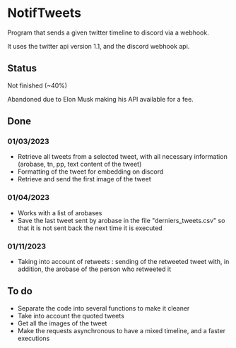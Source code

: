 # NotifTweets

Program that sends a given twitter timeline to discord via a webhook.

It uses the twitter api version 1.1, and the discord webhook api.

## Status

Not finished (~40%)

Abandoned due to Elon Musk making his API available for a fee.

## Done

### 01/03/2023
- Retrieve all tweets from a selected tweet, with all necessary information (arobase, tn, pp, text content of the tweet)
- Formatting of the tweet for embedding on discord
- Retrieve and send the first image of the tweet

### 01/04/2023
- Works with a list of arobases
- Save the last tweet sent by arobase in the file "derniers_tweets.csv" so that it is not sent back the next time it is executed

### 01/11/2023
- Taking into account of retweets : sending of the retweeted tweet with, in addition, the arobase of the person who retweeted it

## To do

- Separate the code into several functions to make it cleaner
- Take into account the quoted tweets
- Get all the images of the tweet
- Make the requests asynchronous to have a mixed timeline, and a faster executions
